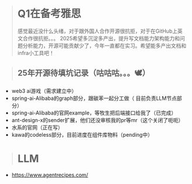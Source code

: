 > # Q1在备考雅思
> 感觉最近没什么头绪，对于跟外国人合作开源很抗拒，对于在GitHub上英文合作很抗拒。。。 2025希望多沉淀多产出，提升写文档能力架构能力和问题分析能力，开源可能贡献少了，今年一直都在实习。希望能多产出文档和infra小工具吧！


> ## 25年开源待填坑记录（咕咕咕。。。🕊）
- web3 ai游戏（需求建立中）
- spring-ai-Alibaba的graph部分，跟碳苯一起分工做（ 目前负责LLM节点部分）
- spring-ai-Alibaba的官网example，等牧生把后端接口给我了（已完成）
- ant-design-x的sender扩展，他们还没审核我的pr等mr（这个关闭了呃呃）
- 水系的官网（正在写）
- kawa的codeless部分，目前进度在组件库物料（pending中）

> # LLM
- https://www.agentrecipes.com/
